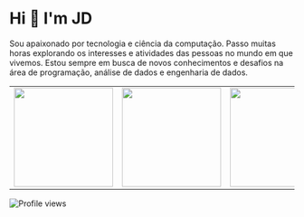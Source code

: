 # **Hi 👋 I'm JD**

Sou apaixonado por tecnologia e ciência da computação. Passo muitas horas explorando os interesses e atividades das pessoas no mundo em que vivemos. Estou sempre em busca de novos conhecimentos e desafios na área de programação, análise de dados e engenharia de dados.

| | | |
|:-------------------------:|:-------------------------:|:-------------------------:|
|<img height="175em" src="https://github-readme-stats.vercel.app/api/top-langs/?username=git1hub2&layout=compact&langs_count=7&theme=dracula"/>|<img height="175em" src="https://github-readme-stats.vercel.app/api?username=git1hub2&show_icons=true&theme=dracula&include_all_commits=true&count_private=true"/>|<img height="175em" src="https://github-readme-streak-stats.herokuapp.com/?user=git1hub2&show_icons=true&theme=dracula&include_all_commits=true&count_private=true"/>|




![Profile views](https://komarev.com/ghpvc/?username=Git1Hub2)
